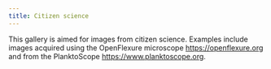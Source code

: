 ```yaml
---
title: Citizen science
---
```


This gallery is aimed for images from citizen science. Examples include images acquired using the OpenFlexure microscope https://openflexure.org and from the PlanktoScope https://www.planktoscope.org.
